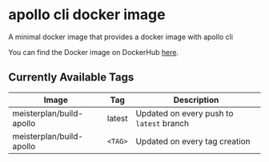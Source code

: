 # apollo cli docker image

A minimal docker image that provides a docker image with apollo cli

You can find the Docker image on DockerHub [here](https://hub.docker.com/repository/docker/meisterplan/build-apollo).

## Currently Available Tags

| Image                    | Tag     | Description                              |
| ------------------------ | ------- | ---------------------------------------- |
| meisterplan/build-apollo | latest  | Updated on every push to `latest` branch |
| meisterplan/build-apollo | `<TAG>` | Updated on every tag creation            |
